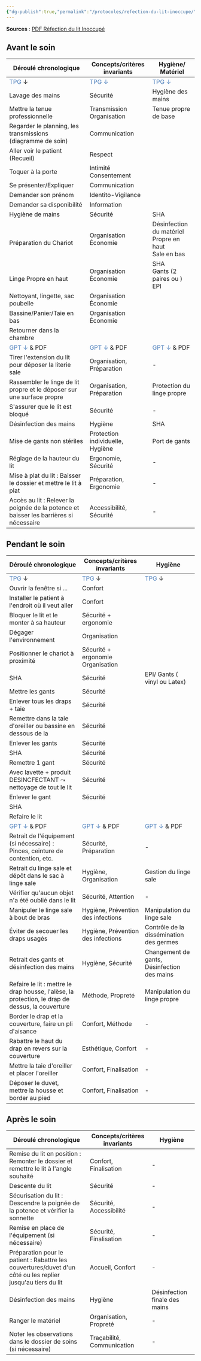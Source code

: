```yaml
---
{"dg-publish":true,"permalink":"/protocoles/refection-du-lit-inoccupe/","tags":["GPT","TPG","protocole"],"noteIcon":""}
---
```



**Sources** : [PDF Réfection du lit Inoccupé](https://www.chuv.ch/fileadmin/sites/dso/documents/Methodes_de_soins/MDS_Refection_lit_inoccupe_DSO-FT_-Adultes-077.pdf)
## Avant le soin

| Déroulé chronologique                                                                  | Concepts/critères invariants                        | Hygiène/ Matériel                                         |
| -------------------------------------------------------------------------------------- | --------------------------------------------------- | --------------------------------------------------------- |
| <font color="#4f81bd">TPG </font>$\downarrow$                                          | <font color="#4f81bd">TPG $\downarrow$</font>       | <font color="#4f81bd">TPG $\downarrow$</font>             |
| Lavage des mains                                                                       | Sécurité                                            | Hygiène des mains                                         |
| Mettre la tenue professionnelle                                                        | Transmission<br>Organisation                        | Tenue propre de base                                      |
| Regarder le planning, les transmissions (diagramme de soin)                            | Communication<br>                                   |                                                           |
| Aller voir le patient (Recueil)                                                        | Respect                                             |                                                           |
| Toquer à la porte                                                                      | Intimité<br>Consentement                            |                                                           |
| Se présenter/Expliquer                                                                 | Communication                                       |                                                           |
| Demander son prénom                                                                    | Identito-Vigilance                                  |                                                           |
| Demander sa disponibilité                                                              | Information                                         |                                                           |
| Hygiène de mains                                                                       | Sécurité                                            | SHA                                                       |
| <br>Préparation du Chariot                                                             | Organisation<br>Économie                            | Désinfection du matériel<br>Propre en haut<br>Sale en bas |
| <br>Linge Propre en haut                                                               | Organisation<br>Économie                            | SHA<br>Gants (2 paires ou )<br>EPI                        |
| Nettoyant, lingette, sac poubelle                                                      | Organisation<br>Économie                            |                                                           |
| Bassine/Panier/Taie en bas                                                             | Organisation<br>Économie                            |                                                           |
| Retourner dans la chambre                                                              |                                                     |                                                           |
| <font color="#4f81bd">GPT $\downarrow$</font> & PDF                                    | <font color="#4f81bd">GPT $\downarrow$</font> & PDF | <font color="#4f81bd">GPT $\downarrow$</font> & PDF       |
| Tirer l'extension du lit pour déposer la literie sale                                  | Organisation, Préparation                           | -                                                         |
| Rassembler le linge de lit propre et le déposer sur une surface propre                 | Organisation, Préparation                           | Protection du linge propre                                |
| S'assurer que le lit est bloqué                                                        | Sécurité                                            | -                                                         |
| Désinfection des mains                                                                 | Hygiène                                             | SHA                                                       |
| Mise de gants non stériles                                                             | Protection individuelle, Hygiène                    | Port de gants                                             |
| Réglage de la hauteur du lit                                                           | Ergonomie, Sécurité                                 | -                                                         |
| Mise à plat du lit : Baisser le dossier et mettre le lit à plat                        | Préparation, Ergonomie                              | -                                                         |
| Accès au lit : Relever la poignée de la potence et baisser les barrières si nécessaire | Accessibilité, Sécurité                             | -                                                         |

## Pendant le soin

| Déroulé chronologique                                                                            | Concepts/critères invariants                        | Hygiène                                             |
| ------------------------------------------------------------------------------------------------ | --------------------------------------------------- | --------------------------------------------------- |
| <font color="#4f81bd">TPG </font>$\downarrow$                                                    | <font color="#4f81bd">TPG </font>$\downarrow$       | <font color="#4f81bd">TPG </font>$\downarrow$       |
| Ouvrir la fenêtre si ...                                                                         | Confort                                             |                                                     |
| Installer le patient à l'endroit où il veut aller                                                | Confort                                             |                                                     |
| Bloquer le lit et le monter à sa hauteur                                                         | Sécurité + ergonomie                                |                                                     |
| Dégager l'environnement                                                                          | Organisation                                        |                                                     |
| Positionner le chariot à proximité                                                               | Sécurité + ergonomie <br>Organisation               |                                                     |
| SHA                                                                                              | Sécurité                                            | EPI/ Gants ( vinyl ou Latex)                        |
| Mettre les gants                                                                                 | Sécurité                                            |                                                     |
| Enlever tous  les draps + taie                                                                   | Sécurité                                            |                                                     |
| Remettre dans la taie d'oreiller ou bassine en dessous de la                                     | Sécurité                                            |                                                     |
| Enlever les gants                                                                                | Sécurité                                            |                                                     |
| SHA                                                                                              | Sécurité                                            |                                                     |
| Remettre 1 gant                                                                                  | Sécurité                                            |                                                     |
| Avec lavette + produit DESINCFECTANT $\leadsto$ nettoyage de tout le lit                         | Sécurité                                            |                                                     |
| Enlever le gant                                                                                  | Sécurité                                            |                                                     |
| SHA                                                                                              |                                                     |                                                     |
| Refaire le lit                                                                                   |                                                     |                                                     |
| <font color="#4f81bd">GPT $\downarrow$</font> & PDF                                              | <font color="#4f81bd">GPT $\downarrow$</font> & PDF | <font color="#4f81bd">GPT $\downarrow$</font> & PDF |
| Retrait de l'équipement (si nécessaire) : Pinces, ceinture de contention, etc.                   | Sécurité, Préparation                               | -                                                   |
| Retrait du linge sale et dépôt dans le sac à linge sale                                          | Hygiène, Organisation                               | Gestion du linge sale                               |
| Vérifier qu'aucun objet n'a été oublié dans le lit                                               | Sécurité, Attention                                 | -                                                   |
| Manipuler le linge sale à bout de bras                                                           | Hygiène, Prévention des infections                  | Manipulation du linge sale                          |
| Éviter de secouer les draps usagés                                                               | Hygiène, Prévention des infections                  | Contrôle de la dissémination des germes             |
| Retrait des gants et désinfection des mains                                                      | Hygiène, Sécurité                                   | Changement de gants, Désinfection des mains         |
| Refaire le lit : mettre le drap housse, l'alèse, la protection, le drap de dessus, la couverture | Méthode, Propreté                                   | Manipulation du linge propre                        |
| Border le drap et la couverture, faire un pli d'aisance                                          | Confort, Méthode                                    | -                                                   |
| Rabattre le haut du drap en revers sur la couverture                                             | Esthétique, Confort                                 | -                                                   |
| Mettre la taie d'oreiller et placer l'oreiller                                                   | Confort, Finalisation                               | -                                                   |
| Déposer le duvet, mettre la housse et border au pied                                             | Confort, Finalisation                               | -                                                   |

## Après le soin

| Déroulé chronologique | Concepts/critères invariants | Hygiène |
|------------------------|------------------------------|---------|
| Remise du lit en position : Remonter le dossier et remettre le lit à l'angle souhaité | Confort, Finalisation | - |
| Descente du lit | Sécurité | - |
| Sécurisation du lit : Descendre la poignée de la potence et vérifier la sonnette | Sécurité, Accessibilité | - |
| Remise en place de l'équipement (si nécessaire) | Sécurité, Finalisation | - |
| Préparation pour le patient : Rabattre les couvertures/duvet d'un côté ou les replier jusqu'au tiers du lit | Accueil, Confort | - |
| Désinfection des mains | Hygiène | Désinfection finale des mains |
| Ranger le matériel | Organisation, Propreté | - |
| Noter les observations dans le dossier de soins (si nécessaire) | Traçabilité, Communication | - |
